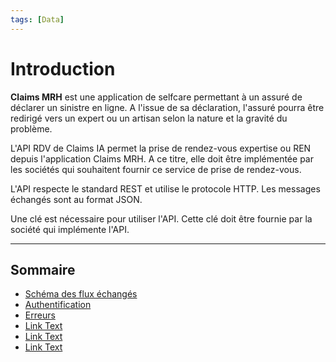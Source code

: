 ```yaml
---
tags: [Data]
---
```


# Introduction

**Claims MRH** est une application de selfcare permettant à un assuré de déclarer un sinistre en ligne.
A l'issue de sa déclaration, l'assuré pourra être redirigé vers un expert ou un artisan selon la nature et la gravité du problème.

L'API RDV de Claims IA permet la prise de rendez-vous expertise ou REN depuis l'application Claims MRH. A ce titre, elle doit être implémentée par les sociétés qui souhaitent fournir ce service de prise de rendez-vous.

L'API respecte le standard REST et utilise le protocole HTTP. Les messages échangés sont au format JSON.

Une clé est nécessaire pour utiliser l'API. Cette clé doit être fournie par la société qui implémente l'API.

---

## Sommaire

- [Schéma des flux échangés](01-Flux.md)
- [Authentification](02-Authentification.md)
- [Erreurs](03-Erreurs.md)
- [Link Text](https://link_url)
- [Link Text](https://link_url)
- [Link Text](https://link_url)




